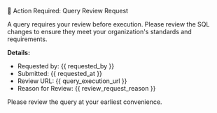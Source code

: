 🚨 Action Required: Query Review Request

A query requires your review before execution. Please review the SQL changes to ensure they meet your organization's standards and requirements.

**Details:**

-   Requested by: {{ requested_by }}
-   Submitted: {{ requested_at }}
-   Review URL: {{ query_execution_url }}
-   Reason for Review: {{ review_request_reason }}

Please review the query at your earliest convenience.
